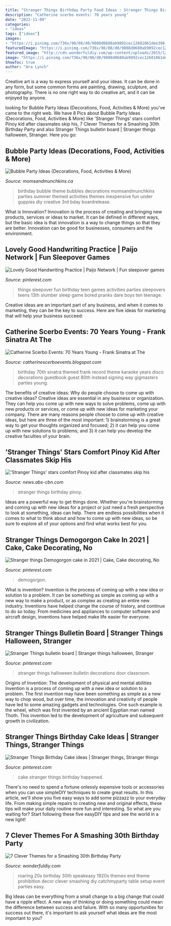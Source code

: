 ```yaml
---
title: "Stranger Things Birthday Party Food Ideas : Stranger Things Birthday Pinoy"
description: "Catherine scerbo events: 70 years young"
date: "2022-11-09"
categories:
- "ideas"
tags: ["ideas"]
images:
- "https://i.pinimg.com/736x/90/08/d0/9008d0680ab9892cec12681061dee396.jpg"
featuredImage: "https://i.pinimg.com/736x/90/08/d0/9008d0680ab9892cec12681061dee396.jpg"
featured_image: "http://cdn.wonderfuldiy.com/wp-content/uploads/2015/12/Roaring-20s.jpg"
image: "https://i.pinimg.com/736x/90/08/d0/9008d0680ab9892cec12681061dee396.jpg"
ShowToc: true
author: "Ara Lynch"
---
```



Creative art is a way to express yourself and your ideas. It can be done in any form, but some common forms are painting, drawing, sculpture, and photography. There is no one right way to do creative art, and it can be enjoyed by anyone.

	

		
looking for Bubble Party Ideas (Decorations, Food, Activities &amp; More) you've came to the right web. We have 8 Pics about Bubble Party Ideas (Decorations, Food, Activities &amp; More) like &#039;Stranger Things&#039; stars comfort Pinoy kid after classmates skip his, 7 Clever Themes for a Smashing 30th Birthday Party and also Stranger Things bulletin board | Stranger things halloween, Stranger. Here you go:
		
    
## Bubble Party Ideas (Decorations, Food, Activities &amp; More)

<img loading=lazy src="http://www.momsandmunchkins.ca/wp-content/uploads/2014/06/bubble-party-6.jpg" onerror="this.onerror=null;this.src='https://tse4.mm.bing.net/th?id=OIP.MAvyoP0cGVD6lO8tU8W7ggHaKl&amp;pid=15.1';" alt="Bubble Party Ideas (Decorations, Food, Activities &amp; More)">

_Source: momsandmunchkins.ca_

>birthday bubble theme bubbles decorations momsandmunchkins parties summer themed activities themes inexpensive fun under guppies diy creative 3rd bday boardrelease. 

	

What is Innovation?
Innovation is the process of creating and bringing new products, services or ideas to market. It can be defined in different ways, but the basic idea is that innovation is a way to change things so that they are better. Innovation can be good for businesses, consumers and the environment.

    
## Lovely Good Handwriting Practice | Paijo Network | Fun Sleepover Games

<img loading=lazy src="https://i.pinimg.com/736x/63/90/64/639064cab2c36c907401776c5c4e24f7.jpg" onerror="this.onerror=null;this.src='https://tse1.mm.bing.net/th?id=OIP.yor52MEvvQQdxYMaCsHpVQHaJ3&amp;pid=15.1';" alt="Lovely Good Handwriting Practice | Paijo Network | Fun sleepover games">

_Source: pinterest.com_

>things sleepover fun birthday teen games activities parties sleepovers teens 13th slumber sleep game bored pranks dare boys ten teenage. 

	

Creative ideas are an important part of any business, and when it comes to marketing, they can be the key to success. Here are five ideas for marketing that will help your business succeed: 

    
## Catherine Scerbo Events: 70 Years Young - Frank Sinatra At The

<img loading=lazy src="http://3.bp.blogspot.com/-FnuuyhnBB0E/UamBDfgfEbI/AAAAAAAAB5Y/Tozz4KaUexw/s1600/Catherine_Scerbo_70th_Birthday_Party-023.jpg" onerror="this.onerror=null;this.src='https://tse4.mm.bing.net/th?id=OIP.IjjHv6E1-uOWc-aHvx4z4QHaE7&amp;pid=15.1';" alt="Catherine Scerbo Events: 70 Years Young - Frank Sinatra at The">

_Source: catherinescerboevents.blogspot.com_

>birthday 70th sinatra themed frank record theme karaoke years disco decorations guestbook guest 80th instead signing way gigmasters parties young. 

	

The benefits of creative ideas: Why do people choose to come up with creative ideas?
Creative ideas are essential in any business or organization. They can help you come up with new ways to solve problems, come up with new products or services, or come up with new ideas for marketing your company. There are many reasons people choose to come up with creative ideas, but here are three of the most important: 1) brainstorming is a great way to get your thoughts organized and focused; 2) it can help you come up with new solutions to problems; and 3) it can help you develop the creative faculties of your brain.

    
## &#039;Stranger Things&#039; Stars Comfort Pinoy Kid After Classmates Skip His

<img loading=lazy src="https://sa.kapamilya.com/absnews/abscbnnews/media/2018/entertainment/03/21/aaron1.jpg?ext=.jpg" onerror="this.onerror=null;this.src='https://tse1.mm.bing.net/th?id=OIP.W_gCU08HdbVNcf_euugH0AHaE7&amp;pid=15.1';" alt="&#039;Stranger Things&#039; stars comfort Pinoy kid after classmates skip his">

_Source: news.abs-cbn.com_

>stranger things birthday pinoy. 

	

Ideas are a powerful way to get things done. Whether you're brainstorming and coming up with new ideas for a project or just need a fresh perspective to look at something, ideas can help. There are endless possibilities when it comes to what to think about and how to come up with new ideas, so be sure to explore all of your options and find what works best for you.

    
## Stranger Things Demogorgon Cake In 2021 | Cake, Cake Decorating, No

<img loading=lazy src="https://i.pinimg.com/736x/99/4f/f6/994ff6ad4c08e80ea53ec1aa2d1aedde.jpg" onerror="this.onerror=null;this.src='https://tse2.mm.bing.net/th?id=OIP.y7co-lv_0HwGKR2XG_bpFgHaL-&amp;pid=15.1';" alt="Stranger things Demogorgon cake in 2021 | Cake, Cake decorating, No">

_Source: pinterest.com_

>demogorgon. 

	

What is invention?
Invention is the process of coming up with a new idea or solution to a problem. It can be something as simple as coming up with a new way to make a product, or as complex as creating an entire new industry. Inventions have helped change the course of history, and continue to do so today. From medicines and appliances to computer software and aircraft design, inventions have helped make life easier for everyone.

    
## Stranger Things Bulletin Board | Stranger Things Halloween, Stranger

<img loading=lazy src="https://i.pinimg.com/736x/90/08/d0/9008d0680ab9892cec12681061dee396.jpg" onerror="this.onerror=null;this.src='https://tse3.mm.bing.net/th?id=OIP.LkP9yKWQkWlvgfv4D3nIewHaJ3&amp;pid=15.1';" alt="Stranger Things bulletin board | Stranger things halloween, Stranger">

_Source: pinterest.com_

>stranger things halloween bulletin decorations door classroom. 

	

Origins of Invention: The development of physical and mental abilities
Invention is a process of coming up with a new idea or solution to a problem. The first invention may have been something as simple as a new way to chop wood, but over time, the innovation and creativity of people have led to some amazing gadgets and technologies. One such example is the wheel, which was first invented by an ancient Egyptian man named Thoth. This invention led to the development of agriculture and subsequent growth in civilization.

    
## Stranger Things Birthday Cake Ideas | Stranger Things, Stranger Things

<img loading=lazy src="https://i.pinimg.com/736x/e5/61/9b/e5619b4208593b08dad01fb73c6e7f76.jpg" onerror="this.onerror=null;this.src='https://tse1.mm.bing.net/th?id=OIP.CGyMEPS-AINHuNXFN1tvvgHaNK&amp;pid=15.1';" alt="Stranger Things Birthday Cake ideas | Stranger things, Stranger things">

_Source: pinterest.com_

>cake stranger things birthday happened. 

	

There's no need to spend a fortune onlessly expensive tools or accessories when you can use simpleDIY techniques to create great results. In this article, we'll show you five easy ways to add some pizzazz to your everyday life. From making simple repairs to creating new and original effects, these tips will make your daily routine more fun and interesting. So what are you waiting for? Start following these five easyDIY tips and see the world in a new light!

    
## 7 Clever Themes For A Smashing 30th Birthday Party

<img loading=lazy src="http://cdn.wonderfuldiy.com/wp-content/uploads/2015/12/Roaring-20s.jpg" onerror="this.onerror=null;this.src='https://tse1.mm.bing.net/th?id=OIP.Ie3sT3cM1RyBp7KLof4qDAHaHa&amp;pid=15.1';" alt="7 Clever Themes for a Smashing 30th Birthday Party">

_Source: wonderfuldiy.com_

>roaring 20s birthday 30th speakeasy 1920s themes end theme prohibition decor clever smashing diy catchmyparty table setup event parties easy. 

	

Big Ideas can be everything from a small change to a big change that could have a ripple effect. A new way of thinking or doing something could mean the difference between success and failure. With so many opportunities for success out there, it's important to ask yourself what ideas are the most important to you?

